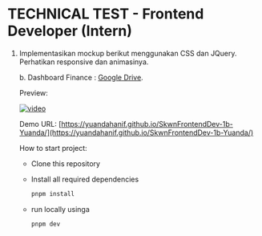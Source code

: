 # TECHNICAL TEST - Frontend Developer (Intern)

1. Implementasikan mockup berikut menggunakan CSS dan JQuery. Perhatikan responsive dan animasinya.

   b. Dashboard Finance : [Google Drive](https://drive.google.com/drive/folders/1Trrwk1-pwmgTMwV9hufCb_KjmbE5u848?usp=sharing).

   Preview:

   [![video](https://markdown-videos.vercel.app/youtube/L7GvzmUfrY8)](https://youtu.be/L7GvzmUfrY8)

   Demo URL: [https://yuandahanif.github.io/SkwnFrontendDev-1b-Yuanda/](https://yuandahanif.github.io/SkwnFrontendDev-1b-Yuanda/)

   How to start project:

   - Clone this repository
   - Install all required dependencies

     ```sh
     pnpm install
     ```

   - run locally usinga

     ```sh
     pnpm dev
     ```
